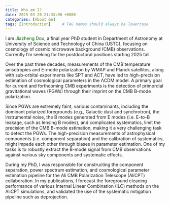 ```yaml
---
title: Who am I?
date: 2025-03-20 21:33:00 +0800
categories: [About me]
tags: [Introduction]     # TAG names should always be lowercase
---
```


I am <font color=darkgreen>Jiazheng Dou</font>, a final year PhD student in Department of Astronomy at University of Science and Technology of China (USTC), focusing on cosmology of cosmic microwave background (CMB) observations. Currently I’m seeking for the postdoctoral positions starting 2025 fall.

Over the past three decades, measurements of the CMB temperature anisotropies and E-mode polarization by WMAP and Planck satellites, along with sub-orbital experiments like SPT and ACT, have led to high-precision estimation of cosmological parameters in the ΛCDM model. A primary goal for current and forthcoming CMB experiments is the detection of primordial gravitational waves (PGWs) through their imprint on the CMB B-mode polarization.

Since PGWs are extremely faint, various contaminants, including the dominant polarized foregrounds (e.g., Galactic dust and synchrotron), the instrumental noise, the B modes generated from E modes (i.e. E-to-B leakage, such as lensing B modes), and complicated systematics, limit the precision of the CMB B-mode estimation, making it a very challenging task to detect the PGWs. The high-precision measurements of astrophysical components (i.e. component separation) and the calibration of systematics, might impede each other through biases in parameter estimation. One of my tasks is to robustly extract the B-mode signal from CMB observations against various sky components and systematic effects.

During my PhD, I was responsible for constructing the component separation, power spectrum estimation, and cosmological parameter estimation pipeline for the Ali CMB Polarization Telescope (AliCPT) collaboration. In my publications, I forecast the foreground cleaning performance of various Internal Linear Combination (ILC) methods on the AliCPT simulations, and validated the use of the systematic mitigation pipeline such as deprojection.